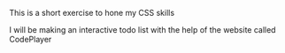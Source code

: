 This is a short exercise to hone my CSS skills 

I will be making an interactive todo list with the help of the website called CodePlayer